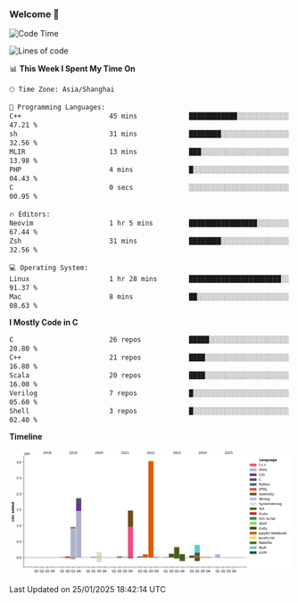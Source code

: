 ### Welcome 👋

<!--START_SECTION:waka-->
![Code Time](http://img.shields.io/badge/Code%20Time-1%2C819%20hrs%2017%20mins-blue)

![Lines of code](https://img.shields.io/badge/From%20Hello%20World%20I%27ve%20Written-8.8%20million%20lines%20of%20code-blue)

📊 **This Week I Spent My Time On** 

```text
🕑︎ Time Zone: Asia/Shanghai

💬 Programming Languages: 
C++                      45 mins             ████████████░░░░░░░░░░░░░   47.21 % 
sh                       31 mins             ████████░░░░░░░░░░░░░░░░░   32.56 % 
MLIR                     13 mins             ███░░░░░░░░░░░░░░░░░░░░░░   13.98 % 
PHP                      4 mins              █░░░░░░░░░░░░░░░░░░░░░░░░   04.43 % 
C                        0 secs              ░░░░░░░░░░░░░░░░░░░░░░░░░   00.95 % 

🔥 Editors: 
Neovim                   1 hr 5 mins         █████████████████░░░░░░░░   67.44 % 
Zsh                      31 mins             ████████░░░░░░░░░░░░░░░░░   32.56 % 

💻 Operating System: 
Linux                    1 hr 28 mins        ███████████████████████░░   91.37 % 
Mac                      8 mins              ██░░░░░░░░░░░░░░░░░░░░░░░   08.63 % 
```

**I Mostly Code in C** 

```text
C                        26 repos            █████░░░░░░░░░░░░░░░░░░░░   20.80 % 
C++                      21 repos            ████░░░░░░░░░░░░░░░░░░░░░   16.80 % 
Scala                    20 repos            ████░░░░░░░░░░░░░░░░░░░░░   16.00 % 
Verilog                  7 repos             █░░░░░░░░░░░░░░░░░░░░░░░░   05.60 % 
Shell                    3 repos             █░░░░░░░░░░░░░░░░░░░░░░░░   02.40 % 
```



**Timeline**

![Lines of Code chart](https://raw.githubusercontent.com/Bohan-hu/Bohan-hu/master/assets/bar_graph.png)


 Last Updated on 25/01/2025 18:42:14 UTC
<!--END_SECTION:waka-->



